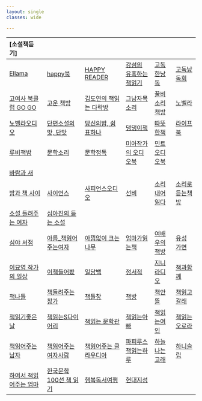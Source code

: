```yaml
---
layout: single
classes: wide

---
```


|[소설책듣기]|     |      |      |     |     |
| :--- | :--- | :--- | :--- | :--- | :--- |
|[Ellama](https://www.youtube.com/@ellamaeroos7404) | [happy북](https://www.youtube.com/@AUDIOBOOKhappyreader) | [HAPPY READER](https://www.youtube.com/channel/UCUHxbIttgoOqQWEnQZo2k5A/videos) |  [강섬의 유혹하는 책읽기](https://www.podbbang.com/channels/3583)  |  [고독한낭독](https://www.youtube.com/@Godok_) | [고독낭독회](https://www.youtube.com/channel/UClkZfse00Rl226AJ7V5Hl4w/videos) |
|  [고여사 북클럽 GO GO](https://www.youtube.com/channel/UCOHiRkYSR4Y2ig_Ytg2WBsA)  |  [고운 책방](https://www.youtube.com/channel/UCVXWe1XVeBkzFim5HTkA60w/videos)  |  [김도연의 책읽는 다락방](https://www.podty.me/cast/174403)  | [그남자목소리](https://www.youtube.com/@malevoice) |  [꿀비 소리책방](https://www.youtube.com/channel/UCvfnKjZ5J5mMjJA6k9N5E9w/videos)  | [노벨라](https://www.youtube.com/@novella_22) |
|  [노벨라오디오](https://www.youtube.com/c/%EB%85%B8%EB%B2%A8%EB%9D%BC%EC%9D%98%EC%98%A4%EB%94%94%EC%98%A4%EB%B6%81/videos) |  [단편소설의 맛, 단맛](https://www.podbbang.com/channels/9502)  |  [당신의밤, 쉼표하나](https://www.podbbang.com/channels/1775811)  | [댕댕이책](https://www.youtube.com/channel/UC7w3lmH-NxpFUcpa5KDoWHA/videos) | [따뜻한책](https://www.youtube.com/@booktea) | [라이프북](https://www.youtube.com/@user-nh2vx9bn2w) |
|  [루비책밤](https://www.youtube.com/@Rubigarden) | [문학소리](https://www.youtube.com/c/munhaksori/videos) |  [문학정독](https://www.podbbang.com/channels/1778908)  |  [미아작가의 오디오북](https://www.youtube.com/c/miawriting/featured)  |  [민트 오디오북](https://www.youtube.com/c/%EB%AF%BC%ED%8A%B8%EC%98%A4%EB%94%94%EC%98%A4%EB%B6%81/videos)  |
 [바람과 새](https://www.youtube.com/channel/UC19FOk_NOA9Ir-5ygozEbBA/videos)  |
|  [밤과 책 사이](https://www.youtube.com/channel/UCtDs-cvApaYZyjg9ZUXW1yw/videos)  | [사이언스](https://www.youtube.com/@ScienceBooks1) | [사피언스오디오](https://www.youtube.com/@sapiens_studio) | [선비](https://www.youtube.com/@SunBee) | [소리내어읽다](https://www.youtube.com/@SODA-Reading-Voice-ASMR) |  [소리로 듣는책방](https://www.youtube.com/channel/UCoQ-q2CZ3Zqd7KfjcFBZGIQ)  |
|  [소설 들려주는 여자](https://www.youtube.com/channel/UCB8dVWE8PDnZl_zibUdLJ9w)  |  [심아진의 듣는 소설](https://www.podbbang.com/channels/10041)  |
|  [심야 서점](https://www.youtube.com/channel/UCAa90RXWUC92BFcyK5sc1fA/videos)  |  [아름_책읽어주는여자](https://www.youtube.com/channel/UCacumpfTvxBe7IZDQqMjg0Q/videos)  |  [아낌없이 크는 나무](https://www.youtube.com/c/%EC%95%84%EB%82%8C%EC%97%86%EC%9D%B4%ED%81%AC%EB%8A%94%EB%82%98%EB%AC%B4%EC%95%84%ED%81%AC%EB%82%98/videos)  | [엄마가읽는책](https://www.youtube.com/@user-bs2kh5qr9n) |  [여배우의 책방](https://www.youtube.com/channel/UC_XR-igVnkqf2A3lEpye-mQ)  |  [유성 가면](https://www.youtube.com/channel/UCmvVXhSDhkYNTuUgqMdQYPA/videos)  |
|  [이묘영 작가의 일상](https://www.youtube.com/channel/UCiNukTGkOEbBR6jri_NCcUg/videos)  | [이책들어봤](https://www.youtube.com/@kimpim27) | [일당백](https://www.youtube.com/@1DANG100) | [정서적](https://www.youtube.com/@j-reading19) |  [지니 라디오](https://www.youtube.com/c/%EC%A7%80%EB%8B%88%EB%9D%BC%EB%94%94%EC%98%A4)  | [책과함께](https://www.youtube.com/@user-lm7dz1gl8v) |
|  [책나들](https://www.youtube.com/c/%EC%B1%85%EC%9D%BD%EB%8A%94%EB%8B%A4%EB%9D%BD%EB%B0%A9/videos)  | [책들려주는 창가](https://www.youtube.com/channel/UC2hHqc8QY1A1XGN3vlQjRcg/videos) | [책들창](https://www.youtube.com/@bookwindow) | [책방](https://www.youtube.com/@user-lm6ju6pe1t) | [책안뜰](https://www.youtube.com/channel/UCT_mYEtyCw4G60R1FMV0pOg/videos) | [책읽고갈래](https://www.youtube.com/@bookwith) |
|  [책읽기좋은날](https://www.youtube.com/@GoodayBook) |  [책읽는S다이어리](https://www.youtube.com/channel/UCd9UbhCFQ7-B4jHXQ_y0-Lw/video)  |  [책읽는 문학관](https://www.youtube.com/channel/UCjDiZXQVpRy2NQHHXW2JeKQ)  | [책읽는아빠](https://www.youtube.com/@user-qg3pl3yt4l) | [책읽는여인](https://www.youtube.com/@user-fz7pk7xh2s) |  [책읽는 오로라](https://www.youtube.com/channel/UCERdItb-rWZnWpVItN9tA0A/videos)  |
|  [책읽어주는 남자](https://www.youtube.com/channel/UCJxz6WMOMGVGR-QQrOIfhaQ/videos)  |  [책읽어주는 여자사람](https://www.podbbang.com/channels/10778)  |  [책읽어주는 클라우디아](https://www.youtube.com/channel/UC77JnRED3PLZBwb2NMx04Ow)  | [파피루스책읽는하루](https://www.youtube.com/c/%ED%8C%8C%ED%94%BC%EB%A3%A8%EC%8A%A4%EC%9D%98%EC%B1%85%EC%9D%BD%EB%8A%94%ED%95%98%EB%A3%A8ASMR/videos) | [하늘나는고래](https://www.youtube.com/@flyingwhale_an_hee_ra) | [하니슬립](https://www.youtube.com/@haneesleep) |
|  [하여서 책읽어주는 엄마](https://www.youtube.com/c/HaYeoSeoReadingMom)  |  [한국문학 100선 책 읽기](https://www.podbbang.com/channels/17589)  | [행복독서여행](https://www.youtube.com/@user-gp9pr5mq5d) | [현대지성](https://www.youtube.com/@hdjisung) |  []()  |  []()  |



